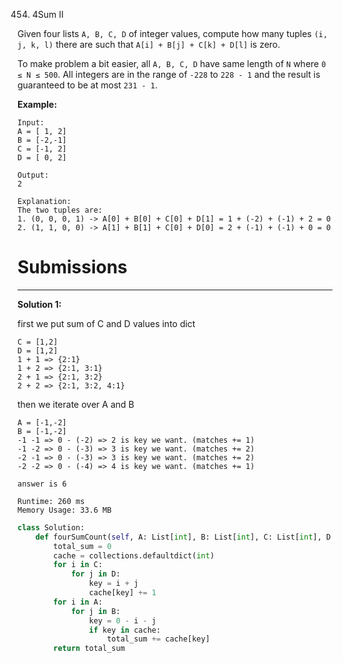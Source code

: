 454. 4Sum II

Given four lists `A, B, C, D` of integer values, compute how many tuples `(i, j, k, l)` there are such that `A[i] + B[j] + C[k] + D[l]` is zero.

To make problem a bit easier, all `A, B, C, D` have same length of `N` where `0 ≤ N ≤ 500`. All integers are in the range of `-228` to `228 - 1` and the result is guaranteed to be at most `231 - 1`.

**Example:**
```
Input:
A = [ 1, 2]
B = [-2,-1]
C = [-1, 2]
D = [ 0, 2]

Output:
2

Explanation:
The two tuples are:
1. (0, 0, 0, 1) -> A[0] + B[0] + C[0] + D[1] = 1 + (-2) + (-1) + 2 = 0
2. (1, 1, 0, 0) -> A[1] + B[1] + C[0] + D[0] = 2 + (-1) + (-1) + 0 = 0
```

# Submissions
---
**Solution 1:**

first we put sum of C and D values into dict
```
C = [1,2]
D = [1,2]
1 + 1 => {2:1}
1 + 2 => {2:1, 3:1}
2 + 1 => {2:1, 3:2}
2 + 2 => {2:1, 3:2, 4:1}
```

then we iterate over A and B
```
A = [-1,-2]
B = [-1,-2]
-1 -1 => 0 - (-2) => 2 is key we want. (matches += 1)
-1 -2 => 0 - (-3) => 3 is key we want. (matches += 2)
-2 -1 => 0 - (-3) => 3 is key we want. (matches += 2)
-2 -2 => 0 - (-4) => 4 is key we want. (matches += 1)

answer is 6
```

```
Runtime: 260 ms
Memory Usage: 33.6 MB
```
```python
class Solution:
    def fourSumCount(self, A: List[int], B: List[int], C: List[int], D: List[int]) -> int:
        total_sum = 0
        cache = collections.defaultdict(int)
        for i in C:
            for j in D:
                key = i + j
                cache[key] += 1
        for i in A:
            for j in B:
                key = 0 - i - j
                if key in cache:
                    total_sum += cache[key]
        return total_sum
```